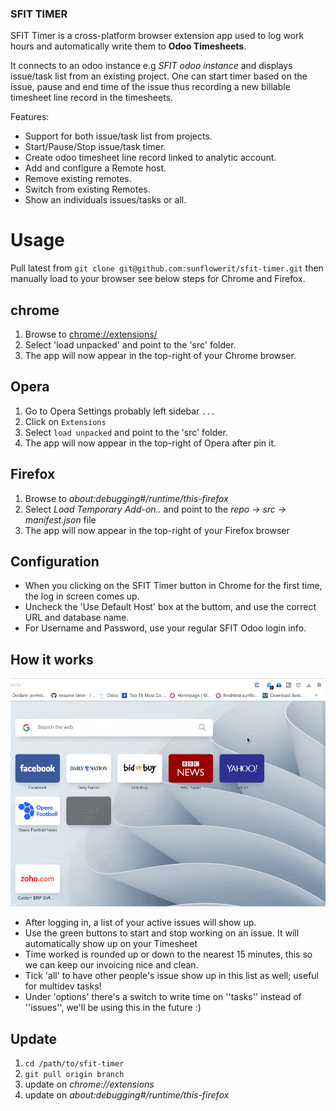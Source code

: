 ### SFIT TIMER

SFIT Timer is a cross-platform browser extension app used to log work hours
and automatically write them to **Odoo Timesheets**.

It connects to an odoo instance e.g *SFIT odoo instance* and displays issue/task
list from an existing project. One can start timer based on the issue, pause
and end time of the issue thus recording a new billable
timesheet line record in the timesheets.

Features:

* Support for both issue/task list from projects.
* Start/Pause/Stop issue/task timer.
* Create odoo timesheet line record linked to analytic account.
* Add and configure a Remote host.
* Remove existing remotes.
* Switch from existing Remotes.
* Show an individuals issues/tasks or all.


Usage
=============
Pull latest from `git clone git@github.com:sunflowerit/sfit-timer.git` then manually
load to your browser see below steps for Chrome and Firefox.

chrome
-------
1. Browse to [chrome://extensions/](chrome://extensions/)
2. Select 'load unpacked' and point to the 'src' folder.
3. The app will now appear in the top-right of your Chrome browser.

Opera
------
1. Go to Opera Settings probably left sidebar `...`
2. Click on `Extensions`
3. Select `load unpacked` and point to the 'src' folder.
4. The app will now appear in the top-right of Opera after pin it.

Firefox
-------
1. Browse to *about:debugging#/runtime/this-firefox*
2. Select *Load Temporary Add-on..* and point to the *repo -> src -> manifest.json* file
3. The app will now appear in the top-right of your Firefox browser

Configuration
-------------

* When you clicking on the SFIT Timer button in Chrome for the first time, the log in screen comes up.
* Uncheck the 'Use Default Host' box at the buttom, and use the correct URL and database name.
* For Username and Password, use your regular SFIT Odoo login info.

How it works
------------

![How SFIT timer app works](src/img/usage.gif "How it Works")

* After logging in, a list of your active issues will show up.
* Use the green buttons to start and stop working on an issue. It will automatically show up on your Timesheet
* Time worked is rounded up or down to the nearest 15 minutes, this so we can keep our invoicing nice and clean.
* Tick 'all' to have other people's issue show up in this list as well; useful for multidev tasks!
* Under 'options' there's a switch to write time on ''tasks'' instead of ''issues'', we'll be using this in the future :)

Update
------

1. `cd /path/to/sfit-timer`
2. `git pull origin branch`
3. update on *chrome://extensions*
4. update on *about:debugging#/runtime/this-firefox*
